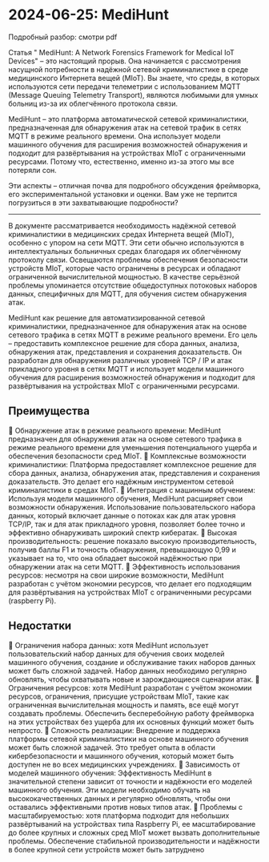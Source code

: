 # 2024-06-25: MediHunt

Подробный разбор: смотри pdf

Статья " MediHunt: A Network Forensics Framework for Medical IoT Devices" – это настоящий прорыв. Она начинается с рассмотрения насущной потребности в надёжной сетевой криминалистике в среде медицинского Интернета вещей (MIoT). Вы знаете, что среды, в которых используются сети передачи телеметрии с использованием MQTT (Message Queuing Telemetry Transport), являются любимыми для умных больниц из-за их облегчённого протокола связи. 

MediHunt – это платформа автоматической сетевой криминалистики, предназначенная для обнаружения атак на сетевой трафик в сетях MQTT в режиме реального времени. Она использует модели машинного обучения для расширения возможностей обнаружения и подходит для развёртывания на устройствах MIoT с ограниченными ресурсами. Потому что, естественно, именно из-за этого мы все потеряли сон.

Эти аспекты – отличная почва для подробного обсуждения фреймворка, его экспериментальной установки и оценки. Вам уже не терпится погрузиться в эти захватывающие подробности?


-------

В документе рассматривается необходимость надёжной сетевой криминалистики в медицинских средах Интернета вещей (MIoT), особенно с упором на сети MQTT. Эти сети обычно используются в интеллектуальных больничных средах благодаря их облегчённому протоколу связи. Освещаются проблемы обеспечения безопасности устройств MIoT, которые часто ограничены в ресурсах и обладают ограниченной вычислительной мощностью. В качестве серьёзной проблемы упоминается отсутствие общедоступных потоковых наборов данных, специфичных для MQTT, для обучения систем обнаружения атак.

MediHunt как решение для автоматизированной сетевой криминалистики, предназначенное для обнаружения атак на основе сетевого трафика в сетях MQTT в режиме реального времени. Его цель – предоставить комплексное решение для сбора данных, анализа, обнаружения атак, представления и сохранения доказательств. Он разработан для обнаружения различных уровней TCP / IP и атак прикладного уровня в сетях MQTT и использует модели машинного обучения для расширения возможностей обнаружения и подходит для развёртывания на устройствах MIoT с ограниченными ресурсами.

## Преимущества
📌 Обнаружение атак в режиме реального времени: MediHunt предназначен для обнаружения атак на основе сетевого трафика в режиме реального времени для уменьшения потенциального ущерба и обеспечения безопасности сред MIoT.
📌 Комплексные возможности криминалистики: Платформа предоставляет комплексное решение для сбора данных, анализа, обнаружения атак, представления и сохранения доказательств. Это делает его надёжным инструментом сетевой криминалистики в средах MIoT.
📌 Интеграция с машинным обучением: Используя модели машинного обучения, MediHunt расширяет свои возможности обнаружения. Использование пользовательского набора данных, который включает данные о потоках как для атак уровня TCP/IP, так и для атак прикладного уровня, позволяет более точно и эффективно обнаруживать широкий спектр кибератак.
📌 Высокая производительность: решение показало высокую производительность, получив баллы F1 и точность обнаружения, превышающую 0,99 и указывает на то, что она обладает высокой надёжностью при обнаружении атак на сети MQTT.
📌 Эффективность использования ресурсов: несмотря на свои широкие возможности, MediHunt разработан с учётом экономии ресурсов, что делает его подходящим для развёртывания на устройствах MIoT с ограниченными ресурсами (raspberry Pi).
## Недостатки
📌 Ограничения набора данных: хотя MediHunt использует пользовательский набор данных для обучения своих моделей машинного обучения, создание и обслуживание таких наборов данных может быть сложной задачей. Набор данных необходимо регулярно обновлять, чтобы охватывать новые и зарождающиеся сценарии атак.
📌 Ограничения ресурсов: хотя MediHunt разработан с учётом экономии ресурсов, ограничения, присущие устройствам MIoT, такие как ограниченная вычислительная мощность и память, все ещё могут создавать проблемы. Обеспечить бесперебойную работу фреймворка на этих устройствах без ущерба для их основных функций может быть непросто.
📌 Сложность реализации: Внедрение и поддержка платформы сетевой криминалистики на основе машинного обучения может быть сложной задачей. Это требует опыта в области кибербезопасности и машинного обучения, который может быть доступен не во всех медицинских учреждениях.
📌 Зависимость от моделей машинного обучения: Эффективность MediHunt в значительной степени зависит от точности и надёжности его моделей машинного обучения. Эти модели необходимо обучать на высококачественных данных и регулярно обновлять, чтобы они оставались эффективными против новых типов атак.
📌 Проблемы с масштабируемостью: хотя платформа подходит для небольших развёртываний на устройствах типа Raspberry Pi, ее масштабирование до более крупных и сложных сред MIoT может вызвать дополнительные проблемы. Обеспечение стабильной производительности и надёжности в более крупной сети устройств может быть затруднено
